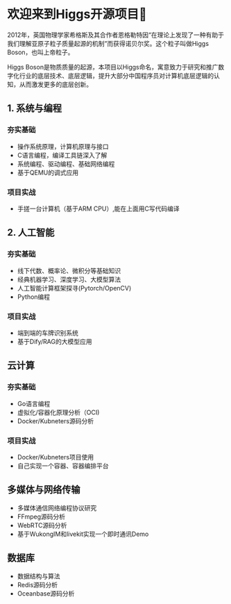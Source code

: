 # 欢迎来到Higgs开源项目👋

2012年，英国物理学家希格斯及其合作者恩格勒特因“在理论上发现了一种有助于我们理解亚原子粒子质量起源的机制”而获得诺贝尔奖。这个粒子叫做Higgs Boson，也叫上帝粒子。

Higgs Boson是物质质量的起源，本项目以Higgs命名，寓意致力于研究和推广数字化行业的底层技术、底层逻辑，提升大部分中国程序员对计算机底层逻辑的认知，从而激发更多的底层创新。


## 1. 系统与编程

### 夯实基础
- 操作系统原理，计算机原理与接口
- C语言编程，编译工具链深入了解
- 系统编程、驱动编程、基础网络编程
- 基于QEMU的调式应用

### 项目实战
- 手搓一台计算机（基于ARM CPU）,能在上面用C写代码编译

## 2. 人工智能

### 夯实基础
- 线下代数、概率论、微积分等基础知识
- 经典机器学习、深度学习、大模型算法
- 人工智能计算框架探寻(Pytorch/OpenCV)
- Python编程

### 项目实战
- 端到端的车牌识别系统
- 基于Dify/RAG的大模型应用

## 云计算

### 夯实基础
- Go语言编程
- 虚拟化/容器化原理分析（OCI)
- Docker/Kubneters源码分析

### 项目实战
- Docker/Kubneters项目使用
- 自己实现一个容器、容器编排平台
    
## 多媒体与网络传输
- 多媒体通信网络编程协议研究
- FFmpeg源码分析
- WebRTC源码分析
- 基于WukongIM和livekit实现一个即时通讯Demo

## 数据库
- 数据结构与算法
- Redis源码分析
- Oceanbase源码分析
